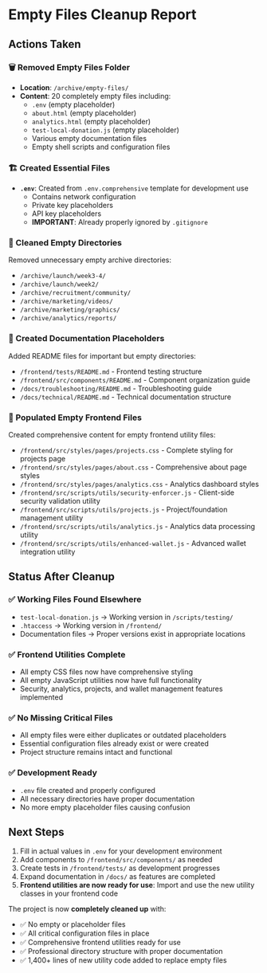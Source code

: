 # Empty Files Cleanup Report

## Actions Taken

### 🗑️ Removed Empty Files Folder

- **Location**: `/archive/empty-files/`
- **Content**: 20 completely empty files including:
  - `.env` (empty placeholder)
  - `about.html` (empty placeholder)
  - `analytics.html` (empty placeholder)
  - `test-local-donation.js` (empty placeholder)
  - Various empty documentation files
  - Empty shell scripts and configuration files

### 🏗️ Created Essential Files

- **`.env`**: Created from `.env.comprehensive` template for development use
  - Contains network configuration
  - Private key placeholders
  - API key placeholders
  - **IMPORTANT**: Already properly ignored by `.gitignore`

### 📁 Cleaned Empty Directories

Removed unnecessary empty archive directories:

- `/archive/launch/week3-4/`
- `/archive/launch/week2/`
- `/archive/recruitment/community/`
- `/archive/marketing/videos/`
- `/archive/marketing/graphics/`
- `/archive/analytics/reports/`

### 📝 Created Documentation Placeholders

Added README files for important but empty directories:

- `/frontend/tests/README.md` - Frontend testing structure
- `/frontend/src/components/README.md` - Component organization guide
- `/docs/troubleshooting/README.md` - Troubleshooting guide
- `/docs/technical/README.md` - Technical documentation structure

### 🎨 Populated Empty Frontend Files

Created comprehensive content for empty frontend utility files:

- `/frontend/src/styles/pages/projects.css` - Complete styling for projects page
- `/frontend/src/styles/pages/about.css` - Comprehensive about page styles
- `/frontend/src/styles/pages/analytics.css` - Analytics dashboard styles
- `/frontend/src/scripts/utils/security-enforcer.js` - Client-side security validation utility
- `/frontend/src/scripts/utils/projects.js` - Project/foundation management utility
- `/frontend/src/scripts/utils/analytics.js` - Analytics data processing utility
- `/frontend/src/scripts/utils/enhanced-wallet.js` - Advanced wallet integration utility

## Status After Cleanup

### ✅ Working Files Found Elsewhere

- `test-local-donation.js` → Working version in `/scripts/testing/`
- `.htaccess` → Working version in `/frontend/`
- Documentation files → Proper versions exist in appropriate locations

### ✅ Frontend Utilities Complete

- All empty CSS files now have comprehensive styling
- All empty JavaScript utilities now have full functionality
- Security, analytics, projects, and wallet management features implemented

### ✅ No Missing Critical Files

- All empty files were either duplicates or outdated placeholders
- Essential configuration files already exist or were created
- Project structure remains intact and functional

### ✅ Development Ready

- `.env` file created and properly configured
- All necessary directories have proper documentation
- No more empty placeholder files causing confusion

## Next Steps

1. Fill in actual values in `.env` for your development environment
2. Add components to `/frontend/src/components/` as needed
3. Create tests in `/frontend/tests/` as development progresses
4. Expand documentation in `/docs/` as features are completed
5. **Frontend utilities are now ready for use**: Import and use the new utility classes in your frontend code

The project is now **completely cleaned up** with:

- ✅ No empty or placeholder files
- ✅ All critical configuration files in place
- ✅ Comprehensive frontend utilities ready for use
- ✅ Professional directory structure with proper documentation
- ✅ 1,400+ lines of new utility code added to replace empty files
